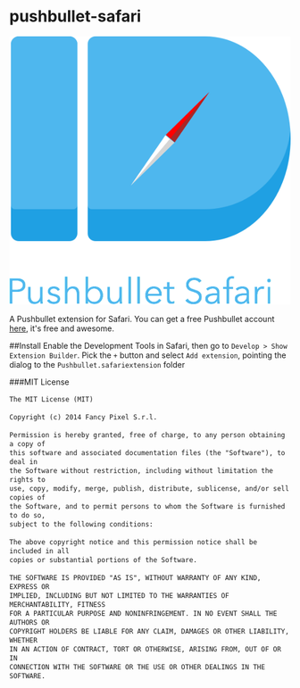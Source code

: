 pushbullet-safari
=================

![Logo](https://raw.githubusercontent.com/FancyPixel/pushbullet-safari/master/Icon.png)

A Pushbullet extension for Safari. 
You can get a free Pushbullet account [here](https://www.pushbullet.com), it's free and awesome. 

##Install
Enable the Development Tools in Safari, then go to `Develop > Show Extension Builder`. Pick the `+` button and select `Add extension`, pointing the dialog to the `Pushbullet.safariextension` folder


###MIT License

    The MIT License (MIT)

    Copyright (c) 2014 Fancy Pixel S.r.l.

    Permission is hereby granted, free of charge, to any person obtaining a copy of
    this software and associated documentation files (the "Software"), to deal in
    the Software without restriction, including without limitation the rights to
    use, copy, modify, merge, publish, distribute, sublicense, and/or sell copies of
    the Software, and to permit persons to whom the Software is furnished to do so,
    subject to the following conditions:

    The above copyright notice and this permission notice shall be included in all
    copies or substantial portions of the Software.

    THE SOFTWARE IS PROVIDED "AS IS", WITHOUT WARRANTY OF ANY KIND, EXPRESS OR
    IMPLIED, INCLUDING BUT NOT LIMITED TO THE WARRANTIES OF MERCHANTABILITY, FITNESS
    FOR A PARTICULAR PURPOSE AND NONINFRINGEMENT. IN NO EVENT SHALL THE AUTHORS OR
    COPYRIGHT HOLDERS BE LIABLE FOR ANY CLAIM, DAMAGES OR OTHER LIABILITY, WHETHER
    IN AN ACTION OF CONTRACT, TORT OR OTHERWISE, ARISING FROM, OUT OF OR IN
    CONNECTION WITH THE SOFTWARE OR THE USE OR OTHER DEALINGS IN THE SOFTWARE.

